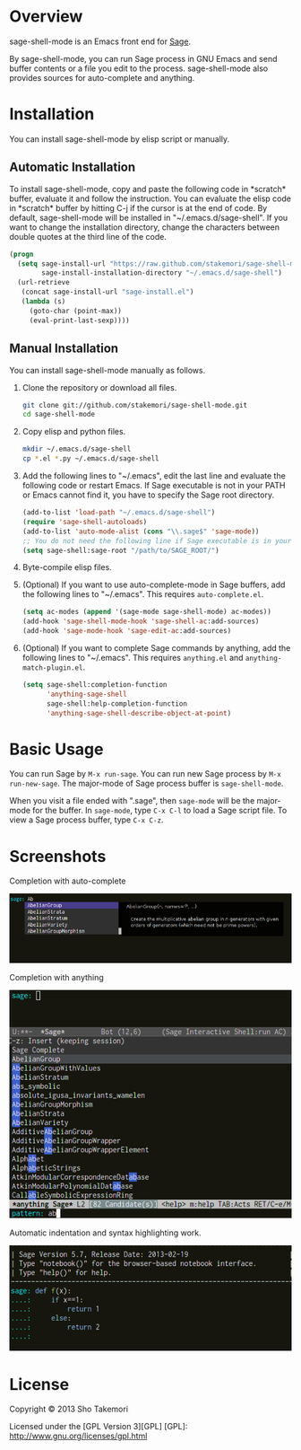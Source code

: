 # Overview
sage-shell-mode is an Emacs front end for [Sage](http://www.sagemath.org/).

By sage-shell-mode, you can run Sage process in GNU Emacs and send
buffer contents or a file you edit to the process.
sage-shell-mode also provides sources for auto-complete and anything.

# Installation
You can install sage-shell-mode by elisp script or manually.
## Automatic Installation
To install sage-shell-mode, copy and paste
the following code in \*scratch\* buffer, evaluate it and follow the
instruction.  You can evaluate the elisp code in \*scratch\* buffer by
hitting C-j if the cursor is at the end of code.
By default,
sage-shell-mode will be installed in "~/.emacs.d/sage-shell". If you
want to change the installation directory, change the characters between
double quotes at the third line of the code.

```lisp
(progn
  (setq sage-install-url "https://raw.github.com/stakemori/sage-shell-mode/master/"
        sage-install-installation-directory "~/.emacs.d/sage-shell")
  (url-retrieve
   (concat sage-install-url "sage-install.el")
   (lambda (s)
     (goto-char (point-max))
     (eval-print-last-sexp))))
```

## Manual Installation
You can install sage-shell-mode manually as follows.

1. Clone the repository or download all files.

    ```sh
    git clone git://github.com/stakemori/sage-shell-mode.git
    cd sage-shell-mode
    ```

1. Copy elisp and python files.

    ```sh
    mkdir ~/.emacs.d/sage-shell
    cp *.el *.py ~/.emacs.d/sage-shell
    ```
1. Add the following lines to "~/.emacs", edit the last line and
evaluate the following code or restart Emacs.
If Sage executable is not in your PATH or Emacs cannot find it,
you have to specify the Sage root directory.

    ```lisp
    (add-to-list 'load-path "~/.emacs.d/sage-shell")
    (require 'sage-shell-autoloads)
    (add-to-list 'auto-mode-alist (cons "\\.sage$" 'sage-mode))
    ;; You do not need the following line if Sage executable is in your PATH.
    (setq sage-shell:sage-root "/path/to/SAGE_ROOT/")
    ```
1. Byte-compile elisp files.
1. (Optional) If you want to use auto-complete-mode in Sage buffers,
add the following lines to "~/.emacs". This requires `auto-complete.el`.

    ```lisp
    (setq ac-modes (append '(sage-mode sage-shell-mode) ac-modes))
    (add-hook 'sage-shell-mode-hook 'sage-shell-ac:add-sources)
    (add-hook 'sage-mode-hook 'sage-edit-ac:add-sources)
    ```

1. (Optional) If you want to complete Sage commands by anything,
add the following lines to "~/.emacs".
This requires `anything.el` and `anything-match-plugin.el`.

    ```lisp
    (setq sage-shell:completion-function
          'anything-sage-shell
          sage-shell:help-completion-function
          'anything-sage-shell-describe-object-at-point)
    ```

# Basic Usage
You can run Sage by `M-x run-sage`.
You can run new Sage process by `M-x run-new-sage`.
The major-mode of Sage process buffer is `sage-shell-mode`.

When you visit a file ended with ".sage", then `sage-mode` will be
the major-mode for the buffer. In `sage-mode`, type `C-x C-l` to load a
Sage script file. To view a Sage process buffer, type `C-x C-z`.


# Screenshots
Completion with auto-complete

![alt text](./images/ac-sample.png "auto-complete-sage")

Completion with anything

![alt text](./images/anything-sample.png "anything")

Automatic indentation and syntax highlighting work.

![alt text](./images/indent-sample.png "Auto indentation and syntax highlighting")
# License
Copyright &copy; 2013 Sho Takemori

Licensed under the [GPL Version 3][GPL]
[GPL]: http://www.gnu.org/licenses/gpl.html
